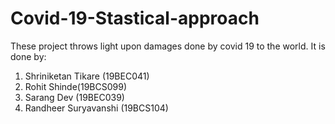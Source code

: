 # Covid-19-Stastical-approach
These project throws light upon damages done by covid 19 to the world.
It is done by:
1.	Shriniketan Tikare (19BEC041)
2.	Rohit Shinde(19BCS099)
3.	Sarang Dev (19BEC039)
4.	Randheer Suryavanshi (19BCS104)


